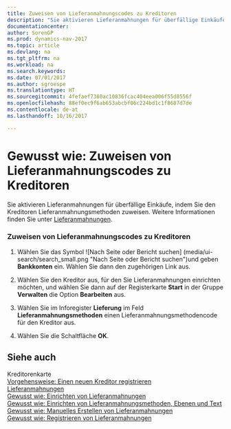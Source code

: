 ```yaml
---
title: Zuweisen von Lieferanmahnungscodes zu Kreditoren
description: "Sie aktivieren Lieferanmahnungen für überfällige Einkäufe, indem Sie den Kreditoren Lieferanmahnungsmethoden zuweisen. Weitere Informationen finden Sie unter [Lieferanmahnungen](delivery-reminders.md)."
documentationcenter: 
author: SorenGP
ms.prod: dynamics-nav-2017
ms.topic: article
ms.devlang: na
ms.tgt_pltfrm: na
ms.workload: na
ms.search.keywords: 
ms.date: 07/01/2017
ms.author: sgroespe
ms.translationtype: HT
ms.sourcegitcommit: 4fefaef7380ac10836fcac404eea006f55d8556f
ms.openlocfilehash: 88ef0ec9f6ab653abcbf06c224bd1c1f8687d7de
ms.contentlocale: de-at
ms.lasthandoff: 10/16/2017

---
```

# <a name="how-to-assign-delivery-reminder-codes-to-vendors"></a>Gewusst wie: Zuweisen von Lieferanmahnungscodes zu Kreditoren
Sie aktivieren Lieferanmahnungen für überfällige Einkäufe, indem Sie den Kreditoren Lieferanmahnungsmethoden zuweisen. Weitere Informationen finden Sie unter [Lieferanmahnungen](delivery-reminders.md).  
  
### <a name="to-assign-delivery-reminders-codes-to-vendors"></a>Zuweisen von Lieferanmahnungscodes zu Kreditoren  
  
1.  Wählen Sie das Symbol ![Nach Seite oder Bericht suchen] (media/ui-search/search_small.png "Nach Seite oder Bericht suchen")und geben **Bankkonten** ein. Wählen Sie dann den zugehörigen Link aus.  
  
2.  Wählen Sie den Kreditor aus, für den Sie Lieferanmahnungen einrichten möchten, und wählen Sie dann auf der Registerkarte **Start** in der Gruppe **Verwalten** die Option **Bearbeiten** aus.  
  
3.  Wählen Sie im Inforegister **Lieferung** im Feld **Lieferanmahnungsmethoden** einen Lieferanmahnungsmethodencode für den Kreditor aus.  
  
4.  Wählen Sie die Schaltfläche **OK**.  
  
## <a name="see-also"></a>Siehe auch  
 Kreditorenkarte   
 [Vorgehensweise: Einen neuen Kreditor registrieren](how-to-register-new-vendors.md)   
 [Lieferanmahnungen](delivery-reminders.md)   
 [Gewusst wie: Einrichten von Lieferanmahnungen](how-to-set-up-delivery-reminders.md)   
 [Gewusst wie: Einrichten von Lieferanmahnungsmethoden, Ebenen und Text](how-to-set-up-delivery-reminder-terms-levels-and-text.md)   
 [Gewusst wie: Manuelles Erstellen von Lieferanmahnungen](how-to-create-delivery-reminders-manually.md)   
 [Gewusst wie: Registrieren von Lieferanmahnungen](how-to-issue-delivery-reminders.md)
